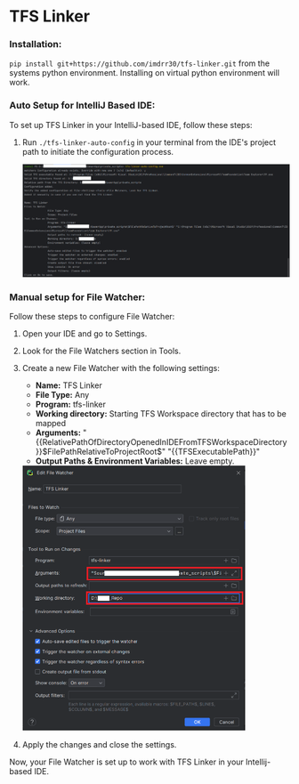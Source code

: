 # TFS Linker

### Installation:

`pip install git+https://github.com/imdrr30/tfs-linker.git` from the systems python environment. Installing on virtual python environment will work.

### Auto Setup for IntelliJ Based IDE:

To set up TFS Linker in your IntelliJ-based IDE, follow these steps:

1. Run `./tfs-linker-auto-config` in your terminal from the IDE's project path to initiate the configuration process.

    <img src="docs/autoConfig.png" alt="Auto Config File watcher" width="1000"/>


### Manual setup for File Watcher:

Follow these steps to configure File Watcher:

1. Open your IDE and go to Settings.
2. Look for the File Watchers section in Tools.
3. Create a new File Watcher with the following settings:
   - **Name:** TFS Linker
   - **File Type:** Any
   - **Program:** tfs-linker
   - **Working directory:** Starting TFS Workspace directory that has to be mapped
   - **Arguments:** "{{RelativePathOfDirectoryOpenedInIDEFromTFSWorkspaceDirectory}}\$FilePathRelativeToProjectRoot$" "{{TFSExecutablePath}}"
   - **Output Paths & Environment Variables:** Leave empty.
   
    <img src="docs/workingDirectory.png" alt="File Watcher Configuration" width="400"/>

4. Apply the changes and close the settings.

Now, your File Watcher is set up to work with TFS Linker in your Intellij-based IDE.